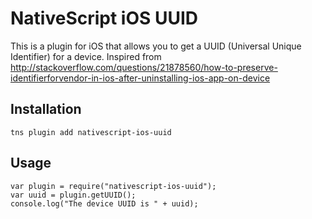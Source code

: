 # NativeScript iOS UUID

This is a plugin for iOS that allows you to get a UUID (Universal Unique Identifier) for a device.
Inspired from http://stackoverflow.com/questions/21878560/how-to-preserve-identifierforvendor-in-ios-after-uninstalling-ios-app-on-device

## Installation
`tns plugin add nativescript-ios-uuid`

## Usage
```
var plugin = require("nativescript-ios-uuid");
var uuid = plugin.getUUID();
console.log("The device UUID is " + uuid);
```
